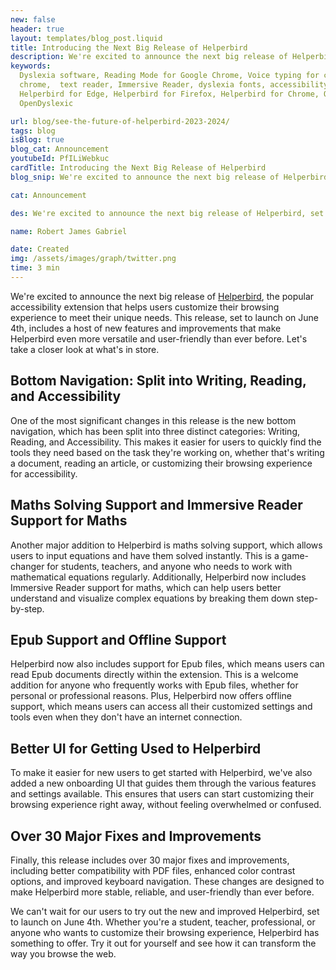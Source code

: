 ```yaml
---
new: false
header: true
layout: templates/blog_post.liquid
title: Introducing the Next Big Release of Helperbird
description: We're excited to announce the next big release of Helperbird, set to launch on June 4th. This release includes a host of new features and improvements, such as bottom navigation split into Writing, Reading, and Accessibility, maths solving support, Epub support, and offline support. Plus, there's a new onboarding UI for easier use, over 30 major fixes and improvements, and all features work in PDFs. Try out Helperbird and see how it can transform the way you browse the web.
keywords:
  Dyslexia software, Reading Mode for Google Chrome, Voice typing for chrome, Text to speech for
  chrome,  text reader, Immersive Reader, dyslexia fonts, accessibility software, dyslexia software,
  Helperbird for Edge, Helperbird for Firefox, Helperbird for Chrome, Opendyslexic for Chrome,
  OpenDyslexic

url: blog/see-the-future-of-helperbird-2023-2024/
tags: blog
isBlog: true
blog_cat: Announcement
youtubeId: PfILiWebkuc
cardTitle: Introducing the Next Big Release of Helperbird
blog_snip: We're excited to announce the next big release of Helperbird, set to launch on June 4th. This release includes a host of new features and improvements, such as bottom navigation split into Writing, Reading, and Accessibility, maths solving support, Epub support, and offline support. Plus, there's a new onboarding UI for easier use, over 30 major fixes and improvements, and all features work in PDFs. Try out Helperbird and see how it can transform the way you browse the web.

cat: Announcement

des: We're excited to announce the next big release of Helperbird, set to launch on June 4th. This release includes a host of new features and improvements, such as bottom navigation split into Writing, Reading, and Accessibility, maths solving support, Epub support, and offline support. Plus, there's a new onboarding UI for easier use, over 30 major fixes and improvements, and all features work in PDFs. Try out Helperbird and see how it can transform the way you browse the web.

name: Robert James Gabriel

date: Created
img: /assets/images/graph/twitter.png
time: 3 min
---
```


We're excited to announce the next big release of [Helperbird](https://www.helperbird.com/), the popular accessibility extension that helps users customize their browsing experience to meet their unique needs. This release, set to launch on June 4th, includes a host of new features and improvements that make Helperbird even more versatile and user-friendly than ever before. Let's take a closer look at what's in store.

## Bottom Navigation: Split into Writing, Reading, and Accessibility

One of the most significant changes in this release is the new bottom navigation, which has been split into three distinct categories: Writing, Reading, and Accessibility. This makes it easier for users to quickly find the tools they need based on the task they're working on, whether that's writing a document, reading an article, or customizing their browsing experience for accessibility.

## Maths Solving Support and Immersive Reader Support for Maths

Another major addition to Helperbird is maths solving support, which allows users to input equations and have them solved instantly. This is a game-changer for students, teachers, and anyone who needs to work with mathematical equations regularly. Additionally, Helperbird now includes Immersive Reader support for maths, which can help users better understand and visualize complex equations by breaking them down step-by-step.

## Epub Support and Offline Support

Helperbird now also includes support for Epub files, which means users can read Epub documents directly within the extension. This is a welcome addition for anyone who frequently works with Epub files, whether for personal or professional reasons. Plus, Helperbird now offers offline support, which means users can access all their customized settings and tools even when they don't have an internet connection.

## Better UI for Getting Used to Helperbird

To make it easier for new users to get started with Helperbird, we've also added a new onboarding UI that guides them through the various features and settings available. This ensures that users can start customizing their browsing experience right away, without feeling overwhelmed or confused.

## Over 30 Major Fixes and Improvements

Finally, this release includes over 30 major fixes and improvements, including better compatibility with PDF files, enhanced color contrast options, and improved keyboard navigation. These changes are designed to make Helperbird more stable, reliable, and user-friendly than ever before.

We can't wait for our users to try out the new and improved Helperbird, set to launch on June 4th. Whether you're a student, teacher, professional, or anyone who wants to customize their browsing experience, Helperbird has something to offer. Try it out for yourself and see how it can transform the way you browse the web.
